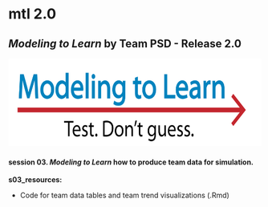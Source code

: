 # mtl 2.0
## *Modeling to Learn* by Team PSD - Release 2.0

<img src = "https://github.com/lzim/teampsd/blob/teampsd_style/mtl_logo/mtl_testdontguess_sm.png"
     height = "175" width = "650">  
     
#### session 03. *Modeling to Learn* how to produce **team data** for simulation.

**s03_resources:** 
  + Code for team data tables and team trend visualizations (.Rmd)
